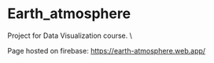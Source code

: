 # Earth_atmosphere
Project for Data Visualization course. \

Page hosted on firebase:
https://earth-atmosphere.web.app/

